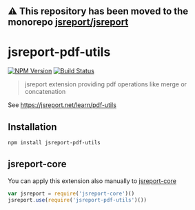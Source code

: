 **⚠️ This repository has been moved to the monorepo [jsreport/jsreport](https://github.com/jsreport/jsreport)**
--

# jsreport-pdf-utils
[![NPM Version](http://img.shields.io/npm/v/jsreport-pdf-utils.svg?style=flat-square)](https://npmjs.com/package/jsreport-pdf-utils)
[![Build Status](https://travis-ci.org/jsreport/jsreport-pdf-utils.png?branch=master)](https://travis-ci.org/jsreport/jsreport-pdf-utils)

> jsreport extension providing pdf operations like merge or concatenation

See https://jsreport.net/learn/pdf-utils

## Installation

```bash
npm install jsreport-pdf-utils
```

## jsreport-core
You can apply this extension also manually to [jsreport-core](https://github.com/jsreport/jsreport-core)

```js
var jsreport = require('jsreport-core')()
jsreport.use(require('jsreport-pdf-utils')())
```
